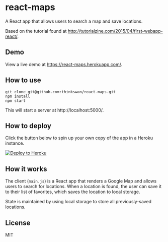 # react-maps

A React app that allows users to search a map and save locations.

Based on the tutorial found at
http://tutorialzine.com/2015/04/first-webapp-react/.

## Demo

View a live demo at https://react-maps.herokuapp.com/.

## How to use

```
git clone git@github.com:thinkswan/react-maps.git
npm install
npm start
```

This will start a server at http://localhost:5000/.

## How to deploy

Click the button below to spin up your own copy of the app in a Heroku
instance.

[![Deploy to Heroku](https://www.herokucdn.com/deploy/button.png)](https://heroku.com/deploy)

## How it works

The client (`main.js`) is a React app that renders a Google Map and allows users
to search for locations. When a location is found, the user can save it to their
list of favorites, which saves the location to local storage.

State is maintained by using local storage to store all previously-saved
locations.

## License

MIT
